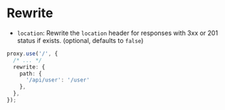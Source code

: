 # Rewrite

- `location`: Rewrite the `location` header for responses with 3xx or 201 status if exists. (optional, defaults to `false`)

```ts
proxy.use('/', {
  /* ... */
  rewrite: {
    path: {
      '/api/user': '/user'
    },
  },
});
```
